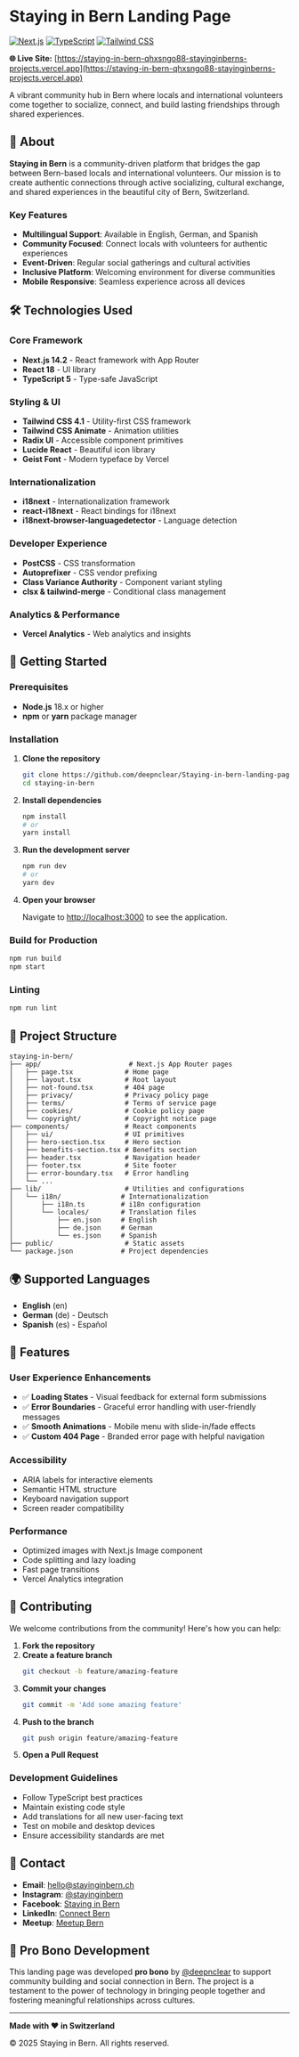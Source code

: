 # Staying in Bern Landing Page

[![Next.js](https://img.shields.io/badge/Next.js-14.2-black?style=flat&logo=next.js)](https://nextjs.org/)
[![TypeScript](https://img.shields.io/badge/TypeScript-5.0-blue?style=flat&logo=typescript)](https://www.typescriptlang.org/)
[![Tailwind CSS](https://img.shields.io/badge/Tailwind-4.1-38B2AC?style=flat&logo=tailwind-css)](https://tailwindcss.com/)

**🌐 Live Site:** [https://staying-in-bern-qhxsngo88-stayinginberns-projects.vercel.app](https://staying-in-bern-qhxsngo88-stayinginberns-projects.vercel.app)

A vibrant community hub in Bern where locals and international volunteers come together to socialize, connect, and build lasting friendships through shared experiences.

## 🌟 About

**Staying in Bern** is a community-driven platform that bridges the gap between Bern-based locals and international volunteers. Our mission is to create authentic connections through active socializing, cultural exchange, and shared experiences in the beautiful city of Bern, Switzerland.

### Key Features

- **Multilingual Support**: Available in English, German, and Spanish
- **Community Focused**: Connect locals with volunteers for authentic experiences
- **Event-Driven**: Regular social gatherings and cultural activities
- **Inclusive Platform**: Welcoming environment for diverse communities
- **Mobile Responsive**: Seamless experience across all devices

## 🛠️ Technologies Used

### Core Framework
- **Next.js 14.2** - React framework with App Router
- **React 18** - UI library
- **TypeScript 5** - Type-safe JavaScript

### Styling & UI
- **Tailwind CSS 4.1** - Utility-first CSS framework
- **Tailwind CSS Animate** - Animation utilities
- **Radix UI** - Accessible component primitives
- **Lucide React** - Beautiful icon library
- **Geist Font** - Modern typeface by Vercel

### Internationalization
- **i18next** - Internationalization framework
- **react-i18next** - React bindings for i18next
- **i18next-browser-languagedetector** - Language detection

### Developer Experience
- **PostCSS** - CSS transformation
- **Autoprefixer** - CSS vendor prefixing
- **Class Variance Authority** - Component variant styling
- **clsx & tailwind-merge** - Conditional class management

### Analytics & Performance
- **Vercel Analytics** - Web analytics and insights

## 🚀 Getting Started

### Prerequisites

- **Node.js** 18.x or higher
- **npm** or **yarn** package manager

### Installation

1. **Clone the repository**
   ```bash
   git clone https://github.com/deepnclear/Staying-in-bern-landing-page.git
   cd staying-in-bern
   ```

2. **Install dependencies**
   ```bash
   npm install
   # or
   yarn install
   ```

3. **Run the development server**
   ```bash
   npm run dev
   # or
   yarn dev
   ```

4. **Open your browser**

   Navigate to [http://localhost:3000](http://localhost:3000) to see the application.

### Build for Production

```bash
npm run build
npm start
```

### Linting

```bash
npm run lint
```

## 📁 Project Structure

```
staying-in-bern/
├── app/                      # Next.js App Router pages
│   ├── page.tsx             # Home page
│   ├── layout.tsx           # Root layout
│   ├── not-found.tsx        # 404 page
│   ├── privacy/             # Privacy policy page
│   ├── terms/               # Terms of service page
│   ├── cookies/             # Cookie policy page
│   └── copyright/           # Copyright notice page
├── components/              # React components
│   ├── ui/                  # UI primitives
│   ├── hero-section.tsx     # Hero section
│   ├── benefits-section.tsx # Benefits section
│   ├── header.tsx           # Navigation header
│   ├── footer.tsx           # Site footer
│   ├── error-boundary.tsx   # Error handling
│   └── ...
├── lib/                     # Utilities and configurations
│   └── i18n/               # Internationalization
│       ├── i18n.ts         # i18n configuration
│       └── locales/        # Translation files
│           ├── en.json     # English
│           ├── de.json     # German
│           └── es.json     # Spanish
├── public/                  # Static assets
└── package.json            # Project dependencies
```

## 🌍 Supported Languages

- **English** (en)
- **German** (de) - Deutsch
- **Spanish** (es) - Español

## 🎨 Features

### User Experience Enhancements
- ✅ **Loading States** - Visual feedback for external form submissions
- ✅ **Error Boundaries** - Graceful error handling with user-friendly messages
- ✅ **Smooth Animations** - Mobile menu with slide-in/fade effects
- ✅ **Custom 404 Page** - Branded error page with helpful navigation

### Accessibility
- ARIA labels for interactive elements
- Semantic HTML structure
- Keyboard navigation support
- Screen reader compatibility

### Performance
- Optimized images with Next.js Image component
- Code splitting and lazy loading
- Fast page transitions
- Vercel Analytics integration

## 🤝 Contributing

We welcome contributions from the community! Here's how you can help:

1. **Fork the repository**
2. **Create a feature branch**
   ```bash
   git checkout -b feature/amazing-feature
   ```
3. **Commit your changes**
   ```bash
   git commit -m 'Add some amazing feature'
   ```
4. **Push to the branch**
   ```bash
   git push origin feature/amazing-feature
   ```
5. **Open a Pull Request**

### Development Guidelines

- Follow TypeScript best practices
- Maintain existing code style
- Add translations for all new user-facing text
- Test on mobile and desktop devices
- Ensure accessibility standards are met

## 📧 Contact

- **Email**: hello@stayinginbern.ch
- **Instagram**: [@stayinginbern](https://www.instagram.com/stayinginbern/)
- **Facebook**: [Staying in Bern](https://www.facebook.com/people/Staying-in-Bern/61579405777769/)
- **LinkedIn**: [Connect Bern](https://www.linkedin.com/company/connect-bern-staying-in-bern/about/)
- **Meetup**: [Meetup Bern](https://www.meetup.com/meetup-bern/events/jvqxstyhcnbdc/)

## 💝 Pro Bono Development

This landing page was developed **pro bono** by [@deepnclear](https://github.com/deepnclear) to support community building and social connection in Bern. The project is a testament to the power of technology in bringing people together and fostering meaningful relationships across cultures.

---

**Made with ❤️ in Switzerland**

© 2025 Staying in Bern. All rights reserved.

